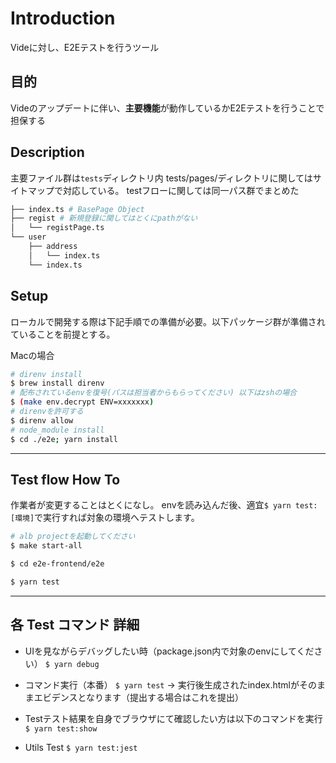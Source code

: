 # Introduction

Videに対し、E2Eテストを行うツール

## 目的

Videのアップデートに伴い、**主要機能**が動作しているかE2Eテストを行うことで担保する

## Description

主要ファイル群は`tests`ディレクトリ内
tests/pages/ディレクトリに関してはサイトマップで対応している。
testフローに関しては同一パス群でまとめた

```sh
├── index.ts # BasePage Object
├── regist # 新規登録に関してはとくにpathがない
│   └── registPage.ts
└── user
    ├── address
    │   └── index.ts
    └── index.ts
```

## Setup

ローカルで開発する際は下記手順での準備が必要。以下パッケージ群が準備されていることを前提とする。

Macの場合

```sh
# direnv install
$ brew install direnv
# 配布されているenvを復号(パスは担当者からもらってください) 以下はzshの場合
$ (make env.decrypt ENV=xxxxxxx)
# direnvを許可する
$ direnv allow
# node_module install
$ cd ./e2e; yarn install
```

---

## Test flow How To

作業者が変更することはとくになし。
envを読み込んだ後、適宜`$ yarn test:[環境]`で実行すれば対象の環境へテストします。

```sh
# alb projectを起動してください
$ make start-all

$ cd e2e-frontend/e2e

$ yarn test
```

---

## 各 Test コマンド 詳細

- UIを見ながらデバッグしたい時（package.json内で対象のenvにしてください）
  `$ yarn debug`

- コマンド実行（本番）
  `$ yarn test`
  → 実行後生成されたindex.htmlがそのままエビデンスとなります（提出する場合はこれを提出）

- Testテスト結果を自身でブラウザにて確認したい方は以下のコマンドを実行
  `$ yarn test:show`

- Utils Test
  `$ yarn test:jest`
